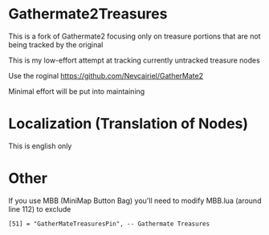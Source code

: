 # Gathermate2Treasures

This is a fork of Gathermate2 focusing only on treasure portions that are not being tracked by the original

This is my low-effort attempt at tracking currently untracked treasure nodes

Use the roginal https://github.com/Nevcairiel/GatherMate2

Minimal effort will be put into maintaining

# Localization (Translation of Nodes)

This is english only

# Other

If you use MBB (MiniMap Button Bag) you'll need to modify MBB.lua (around line 112) to exclude 

```	[51] = "GatherMateTreasuresPin", -- Gathermate Treasures ```


